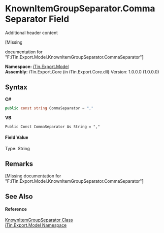 # KnownItemGroupSeparator.CommaSeparator Field
Additional header content 

\[Missing <summary> documentation for "F:iTin.Export.Model.KnownItemGroupSeparator.CommaSeparator"\]

**Namespace:**&nbsp;<a href="ef57ffcc-e95e-b212-5a46-9aa6f5a3511f">iTin.Export.Model</a><br />**Assembly:**&nbsp;iTin.Export.Core (in iTin.Export.Core.dll) Version: 1.0.0.0 (1.0.0.0)

## Syntax

**C#**<br />
``` C#
public const string CommaSeparator = ","
```

**VB**<br />
``` VB
Public Const CommaSeparator As String = ","
```


#### Field Value
Type: String

## Remarks
\[Missing <remarks> documentation for "F:iTin.Export.Model.KnownItemGroupSeparator.CommaSeparator"\]

## See Also


#### Reference
<a href="ca05fe36-dd35-714b-8205-13c0a81dad46">KnownItemGroupSeparator Class</a><br /><a href="ef57ffcc-e95e-b212-5a46-9aa6f5a3511f">iTin.Export.Model Namespace</a><br />